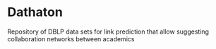 # Dathaton
Repository of DBLP data sets for link prediction that allow suggesting collaboration networks between academics
